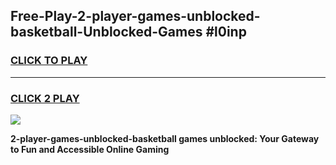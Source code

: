 
## Free-Play-2-player-games-unblocked-basketball-Unblocked-Games #l0inp
<h3>
<a href="https://news.freeplayer.one?title=2-player-games-unblocked-basketball&ref=8M">CLICK TO PLAY</a></h3>
<hr>

<h3>
<a href="https://news.freeplayer.one?title=2-player-games-unblocked-basketball&ref=8M">CLICK 2 PLAY</a>
  
</h3>

<a href="https://news.freeplayer.one?title=2-player-games-unblocked-basketball&ref=8M"><img src="https://clearcache.store/games.png"></a>


**2-player-games-unblocked-basketball games unblocked: Your Gateway to Fun and Accessible Online Gaming**
